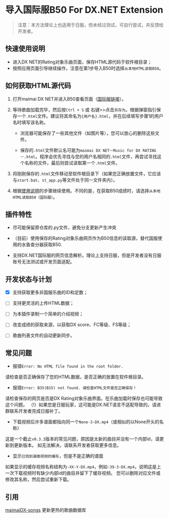 # 导入国际服B50 For DX.NET Extension

> 注意：本方法理论上也适用于日服，但未经过测试，可自行尝试，并反馈给开发者。

## 快速使用说明

- 进入DX NET的Rating对象乐曲页面，保存HTML源代码于软件根目录；
- 按照应用页面引导继续操作，注意在第1步导入B50时选择`从本地HTML读取B50`。

## 如何获取HTML源代码

1. 打开maimai DX NET并进入B50查看页面（[国际服链接](https://maimaidx-eng.com/maimai-mobile/home/ratingTargetMusic/)）。
   
2. 等待歌曲加载完毕，然后按`Ctrl + S` 或 右键>>点击`另存为`。根据弹窗指引保存一个`.html`文件。建议将其命名为`{用户名}.html`，并在后续填写步骤1的用户名时填写该名称。

   - 浏览器可能保存了一些其他文件（如图片等），您可以放心的删除这些文件。

   - 保存的`.html`文件默认名可能为`maimai DX NET－Music for DX RATING－.html`。程序会优先寻找与您的用户名相同的`.html`文件，再尝试寻找这个名称的文件，最后则尝试读取第一个`.html`文件。

3. 将刚刚保存的`.html`文件移动至软件根目录下（如果您正确放置文件，它应该与`start.bat`、`st_app.py`等文件处于同一文件夹内）。

4. 根据[使用说明](../README.md/#使用说明)的步骤继续使用。不同的是，在获取B50成绩时，请选择`从本地HTML读取B50（国际服）`。

## 插件特性

- 尽可能保留原仓库的.py文件，避免分支更新产生冲突

- （目前）使用保存的Rating对象乐曲网页作为B50信息的读取源，替代国服使用的水鱼查分器获取B50.

- 支持DX.NET国际服的网页信息解析。理论上支持日服，但是开发者没有日服账号无法测试或开发页面适配。

## 开发状态与计划

- [x] 支持获取更多非国服乐曲的ID和定数；

- [ ] 支持更灵活的上传HTML数据；

- [ ] 为本插件录制一个简单的介绍视频；

- [ ] 改变成绩的获取来源，以获取DX score、FC等级、FS等级；

- [ ] 歌曲列表文件的自动更新同步。

## 常见问题

- 报错`Error: No HTML file found in the root folder.`

请检查是否正确保存了您的HTML数据，是否正确的放置在软件根目录。

- 报错`Error: B35(B15) not found. 请检查HTML文件是否正确保存！`

请检查保存的网页是否是DX Rating对象乐曲界面。在乐曲加载时保存也可能导致这个问题。
（!）如果您是日服玩家，这可能是DX.NET语言不适配导致的。请进群联系开发者完成日服补丁。

- 下载视频后许多谱面都指向同一个`None-3-DX.mp4`（或相似的以None开头的名称）

这是一个截止`v0.3.3`版本的常见问题，原因是太新的曲目并没有一个内部id，请更新到更新版本。
如无法解决，请联系开发者获取更多信息。

- 显示`已找到谱面视频的缓存`，但是不是正确的谱面

如果显示的缓存视频名称结构为`-XX-Y-DX.mp4`，例如`-39-3-DX.mp4`，说明这是上一次下载视频时有缺少内部id的曲目并留下了缓存视频。
您可以删除对应文件或修改其名称，然后尝试重新下载。

## 引用

[maimaiDX-songs](https://github.com/Becods/maimaiDX-songs) 更新更热的歌曲数据库
